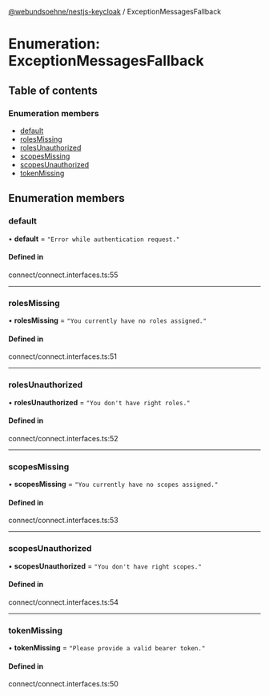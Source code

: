 [@webundsoehne/nestjs-keycloak](../README.md) / ExceptionMessagesFallback

# Enumeration: ExceptionMessagesFallback

## Table of contents

### Enumeration members

- [default](ExceptionMessagesFallback.md#default)
- [rolesMissing](ExceptionMessagesFallback.md#rolesmissing)
- [rolesUnauthorized](ExceptionMessagesFallback.md#rolesunauthorized)
- [scopesMissing](ExceptionMessagesFallback.md#scopesmissing)
- [scopesUnauthorized](ExceptionMessagesFallback.md#scopesunauthorized)
- [tokenMissing](ExceptionMessagesFallback.md#tokenmissing)

## Enumeration members

### default

• **default** = `"Error while authentication request."`

#### Defined in

connect/connect.interfaces.ts:55

___

### rolesMissing

• **rolesMissing** = `"You currently have no roles assigned."`

#### Defined in

connect/connect.interfaces.ts:51

___

### rolesUnauthorized

• **rolesUnauthorized** = `"You don't have right roles."`

#### Defined in

connect/connect.interfaces.ts:52

___

### scopesMissing

• **scopesMissing** = `"You currently have no scopes assigned."`

#### Defined in

connect/connect.interfaces.ts:53

___

### scopesUnauthorized

• **scopesUnauthorized** = `"You don't have right scopes."`

#### Defined in

connect/connect.interfaces.ts:54

___

### tokenMissing

• **tokenMissing** = `"Please provide a valid bearer token."`

#### Defined in

connect/connect.interfaces.ts:50
